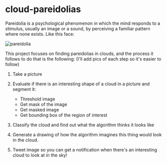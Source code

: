 # cloud-pareidolias

Pareidolia is a psychological phenomenon in which the mind responds to a stimulus, usually an image or a sound, by perceiving a familiar pattern where none exists. Like this face:

![pareidolia](https://www.artnews.com/wp-content/uploads/2017/08/4689253598_ccaa7fe938_b.jpg)

This project focuses on finding pareidolias in clouds, and the process it follows to do that is the following:
(I'll add pics of each step so it's easier to follow)

1. Take a picture

2. Evaluate if there is an interesting shape of a cloud in a picture and segment it:
    * Threshold image 
    * Get mask of the image
    * Get masked image
    * Get bounding box of the region of interest
    
3. Classify the cloud and find out what the algorithm thinks it looks like
4. Generate a drawing of how the algorithm imagines this thing would look in the cloud. 
5. Tweet image so you can get a notification when there's an interesting cloud to look at in the sky!
    
